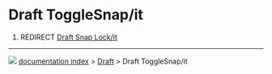 # Draft ToggleSnap/it
1.  REDIRECT [Draft Snap Lock/it](Draft_Snap_Lock/it.md)



---
![](images/Button_right.svg) [documentation index](../README.md) > [Draft](Draft_Workbench.md) > Draft ToggleSnap/it
